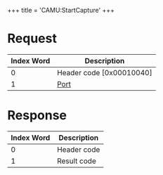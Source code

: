 +++
title = 'CAMU:StartCapture'
+++

# Request

| Index Word | Description                             |
|------------|-----------------------------------------|
| 0          | Header code \[0x00010040\]              |
| 1          | [Port](Camera_Services#port "wikilink") |

# Response

| Index Word | Description |
|------------|-------------|
| 0          | Header code |
| 1          | Result code |
